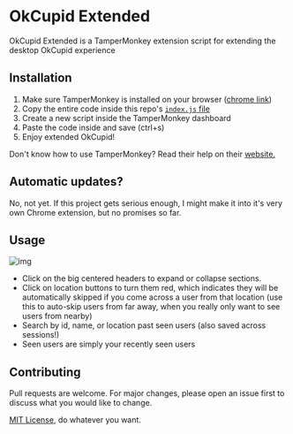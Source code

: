 # OkCupid Extended

OkCupid Extended is a TamperMonkey extension script for extending the desktop OkCupid experience

## Installation

1. Make sure TamperMonkey is installed on your browser ([chrome link](https://chromewebstore.google.com/detail/tampermonkey/dhdgffkkebhmkfjojejmpbldmpobfkfo))
2. Copy the entire code inside this repo's [`index.js` file](https://github.com/ZeroByter/OkCupidExtended/blob/main/index.js)
3. Create a new script inside the TamperMonkey dashboard
4. Paste the code inside and save (ctrl+s)
5. Enjoy extended OkCupid!

Don't know how to use TamperMonkey? Read their help on their [website.](https://www.tampermonkey.net/)

## Automatic updates?

No, not yet. If this project gets serious enough, I might make it into it's very own Chrome extension, but no promises so far.

## Usage

![img](https://i.imgur.com/C3GVxcn.png)

- Click on the big centered headers to expand or collapse sections.
- Click on location buttons to turn them red, which indicates they will be automatically skipped if you come across a user from that location (use this to auto-skip users from far away, when you really only want to see users from nearby)
- Search by id, name, or location past seen users (also saved across sessions!)
- Seen users are simply your recently seen users

## Contributing

Pull requests are welcome. For major changes, please open an issue first
to discuss what you would like to change.

[MIT License](https://choosealicense.com/licenses/mit/), do whatever you want.
